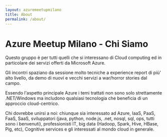 ```yaml
---
layout: azuremeetupmilano
title: About
permalink: /about/
---
```


# Azure Meetup Milano - Chi Siamo

Questo gruppo è per tutti quelli che si interessano di Cloud computing ed in particolare dei servizi offerti da Microsoft Azure.

Gli incontri spaziano da sessione molto tecniche a experience report di più' alto livello, da demo di nuovi e vecchi servizi a war/horror stories dal campo.

Essendo l'aspetto principale Azure i temi trattati non sono solo strettamente .NET/Windows ma includono qualsiasi tecnologia che beneficia di un approccio cloud-centrico.

Chi dovrebbe unirsi a noi: chiunque sia interessato ad Azure, IaaS, PaaS, FaaS, SaaS, sviluppatori (java, python, node.js, .net, nosql, sql, ops, tutti sono i benvenuti), professionisti IT, big data (Hadoop, Spark, Hive, HBase, Pig, etc), Cognitive services e gli interessati al mondo cloud in generale.
